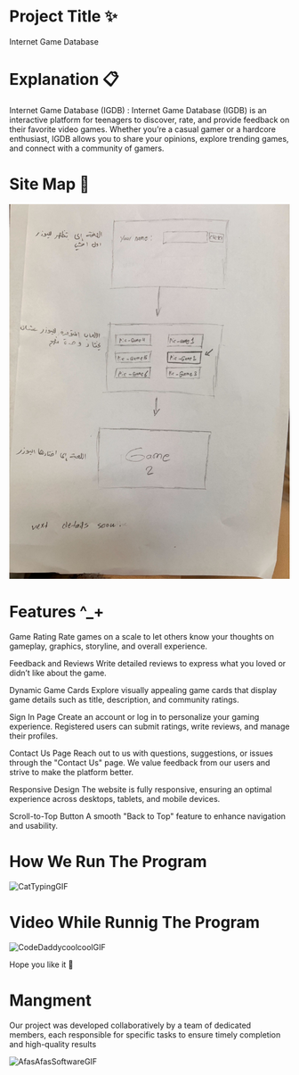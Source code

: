  # Project Title ✨
  Internet Game Database 
 # Explanation  📋
 Internet Game Database (IGDB)  : 
Internet Game Database (IGDB) is an interactive platform for teenagers to discover, rate, and provide feedback on their favorite video games. Whether you’re a casual gamer or a hardcore enthusiast, IGDB allows you to share your opinions, explore trending games, and connect with a community of gamers.

# Site Map 📲
![image alt](https://github.com/Web1-Teams/11am-grp7-repo/blob/6654ad92f7502d495423ebbebf4e568e03a44c32/sitmap%20web.jpg)

# Features ^_+
Game Rating
Rate games on a scale to let others know your thoughts on gameplay, graphics, storyline, and overall experience.

Feedback and Reviews
Write detailed reviews to express what you loved or didn’t like about the game.

Dynamic Game Cards
Explore visually appealing game cards that display game details such as title, description, and community ratings.

Sign In Page
Create an account or log in to personalize your gaming experience. Registered users can submit ratings, write reviews, and manage their profiles.

Contact Us Page
Reach out to us with questions, suggestions, or issues through the "Contact Us" page. We value feedback from our users and strive to make the platform better.

Responsive Design
The website is fully responsive, ensuring an optimal experience across desktops, tablets, and mobile devices.

Scroll-to-Top Button
A smooth "Back to Top" feature to enhance navigation and usability.

# How We  Run The Program 
![CatTypingGIF](https://github.com/user-attachments/assets/f6969fbe-ba7e-426b-af2e-467942de1018)



# Video While Runnig The Program 
![CodeDaddycoolcoolGIF](https://github.com/user-attachments/assets/febac5b6-f80e-4c6d-a8a4-b59a4b5a75ad)


Hope you like it 🎇
# Mangment
Our project was developed collaboratively by a team of dedicated members, each responsible for specific tasks to ensure timely completion and high-quality results


![AfasAfasSoftwareGIF](https://github.com/user-attachments/assets/b99486c0-eb68-469b-b848-d1ce9bd880e6)


